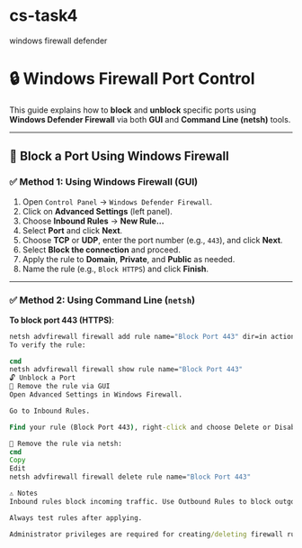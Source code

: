 # cs-task4
windows firewall defender
# 🔒 Windows Firewall Port Control

This guide explains how to **block** and **unblock** specific ports using **Windows Defender Firewall** via both **GUI** and **Command Line (netsh)** tools.

---

## 🧱 Block a Port Using Windows Firewall

### ✅ Method 1: Using Windows Firewall (GUI)

1. Open `Control Panel` → `Windows Defender Firewall`.
2. Click on **Advanced Settings** (left panel).
3. Choose **Inbound Rules** → **New Rule...**
4. Select **Port** and click **Next**.
5. Choose **TCP** or **UDP**, enter the port number (e.g., `443`), and click **Next**.
6. Select **Block the connection** and proceed.
7. Apply the rule to **Domain**, **Private**, and **Public** as needed.
8. Name the rule (e.g., `Block HTTPS`) and click **Finish**.

---

### ✅ Method 2: Using Command Line (`netsh`)

**To block port 443 (HTTPS)**:

```cmd
netsh advfirewall firewall add rule name="Block Port 443" dir=in action=block protocol=TCP localport=443
To verify the rule:

cmd
netsh advfirewall firewall show rule name="Block Port 443"
🔓 Unblock a Port
🧼 Remove the rule via GUI
Open Advanced Settings in Windows Firewall.

Go to Inbound Rules.

Find your rule (Block Port 443), right-click and choose Delete or Disable.

🧼 Remove the rule via netsh:
cmd
Copy
Edit
netsh advfirewall firewall delete rule name="Block Port 443"

⚠️ Notes
Inbound rules block incoming traffic. Use Outbound Rules to block outgoing connections.

Always test rules after applying.

Administrator privileges are required for creating/deleting firewall rules.
